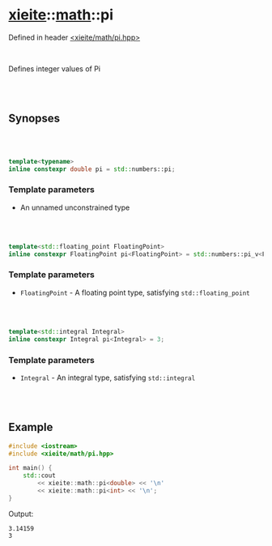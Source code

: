 # [xieite](../../README.md)::[math](../math.md)::pi
Defined in header [<xieite/math/pi.hpp>](../../include/xieite/math/pi.hpp)

<br/>

Defines integer values of Pi

<br/><br/>

## Synopses

<br/><br/>

```cpp
template<typename>
inline constexpr double pi = std::numbers::pi;
```
### Template parameters
- An unnamed unconstrained type

<br/><br/>

```cpp
template<std::floating_point FloatingPoint>
inline constexpr FloatingPoint pi<FloatingPoint> = std::numbers::pi_v<FloatingPoint>;
```
### Template parameters
- `FloatingPoint` - A floating point type, satisfying `std::floating_point`

<br/><br/>

```cpp
template<std::integral Integral>
inline constexpr Integral pi<Integral> = 3;
```
### Template parameters
- `Integral` - An integral type, satisfying `std::integral`

<br/><br/>

## Example
```cpp
#include <iostream>
#include <xieite/math/pi.hpp>

int main() {
	std::cout
		<< xieite::math::pi<double> << '\n'
		<< xieite::math::pi<int> << '\n';
}
```
Output:
```
3.14159
3
```

